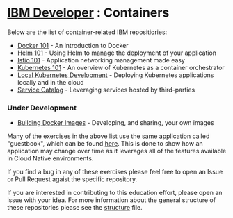 # [IBM Developer](https://developer.ibm.com/) : Containers

Below are the list of container-related IBM repositiories:

* [Docker 101](https://github.com/IBM/intro-to-docker-lab) -
  An introduction to Docker
* [Helm 101](https://github.com/IBM/helm101) -
  Using Helm to manage the deployment of your application
* [Istio 101](https://github.com/IBM/istio101) -
  Application networking management made easy
* [Kubernetes 101](https://github.com/IBM/kube101) -
  An overview of Kubernetes as a container orchestrator
* [Local Kubernetes Development](https://github.com/IBM/localK8Dev) -
  Deploying Kubernetes applications locally and in the cloud
* [Service Catalog](https://github.com/IBM/svccat) -
  Leveraging services hosted by third-parties

### Under Development
* [Building Docker Images](https://github.com/IBM/buildingimages) -
  Developing, and sharing, your own images


Many of the exercises in the above list use the same application
called "guestbook", which can be found [here](https://github.com/IBM/guestbook).
This is done to show how an application may change over time as it
leverages all of the features available in Cloud Native environments.

If you find a bug in any of these exercises please feel free to open
an Issue or Pull Request agaist the specific repository.

If you are interested in contributing to this education effort, please
open an issue with your idea. For more information about the general
structure of these repositories please see the [structure](structure.md)
file.
